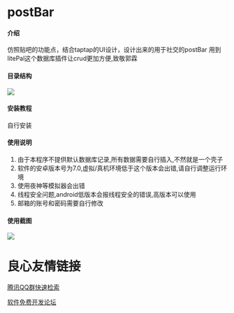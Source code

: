 # postBar

#### 介绍
仿照贴吧的功能点，结合taptap的UI设计，设计出来的用于社交的postBar
用到litePal这个数据库插件让crud更加方便,致敬郭霖

#### 目录结构
![](http://www.westudy.ltd//upload/1/png/10f47cf7-ef6a-45ef-ba0a-8a2ca02d1da5.png)
#### 安装教程

自行安装

#### 使用说明

1.  由于本程序不提供默认数据库记录,所有数据需要自行插入,不然就是一个壳子
2.  软件的安卓版本号为7.0,虚拟/真机环境低于这个版本会出错,请自行调整运行环境
3.  使用夜神等模拟器会出错
4.  线程安全问题,android低版本会报线程安全的错误,高版本可以使用
5.  邮箱的账号和密码需要自行修改

#### 使用截图
![](http://www.westudy.ltd/upload/1/gif/2fb058aa-e68a-4387-90aa-c9755cc31d6d.gif)

 # 良心友情链接

[腾讯QQ群快速检索](http://u.720life.cn/s/8cf73f7c)

[软件免费开发论坛](http://u.720life.cn/s/bbb01dc0)